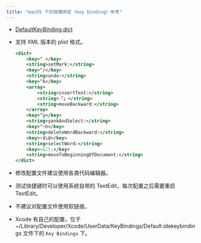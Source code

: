 ```yaml
---
title: "macOS 下的按键绑定（key binding）参考"
---
```


* [DefaultKeyBinding.dict](http://osxnotes.net/keybindings.html)

* 支持 XML 版本的 plist 格式。

	```xml
	<dict>
		<key>^ </key>
		<string>setMark:</string>
		<key>^/</key>
		<string>undo:</string>
		<key>^k</key>
		<array>
			<string>insertText:</string>
			<string>「」</string>
			<string>moveBackward:</string>
		</array>
		<key>^y</key>
		<string>yankAndSelect:</string>
		<key>^~h</key>
		<string>deleteWordBackward:</string>
		<key>~$\@</key>
		<string>selectWord:</string>
		<key>~&lt;</key>
		<string>moveToBeginningOfDocument:</string>
	</dict>
	```

* 修改配置文件建议使用各类代码编辑器。

* 测试快捷键时可以使用系统自带的 TextEdit，每次配置之后需要重启 TextEdit。

* 不建议对配置文件使用软链接。

* Xcode 有自己的配置，位于 ~/Library/Developer/Xcode/UserData/KeyBindings/Default.idekeybindings 文件下的 `Key Bindings` 下。

